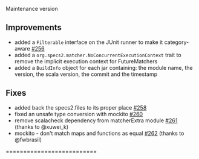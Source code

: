 Maintenance version

## Improvements

 * added a `Filterable` interface on the JUnit runner to make it category-aware [#256](http://github.com/etorreborre/specs2/issues/256)
 * added a `org.specs2.matcher.NoConcurrentExecutionContext` trait to remove the implicit execution context for FutureMatchers
 * added a `BuildInfo` object for each jar containing: the module name, the version, the scala version, the commit and the timestamp

## Fixes

 * added back the specs2.files to its proper place [#258](http://github.com/etorreborre/specs2/issues/258)
 * fixed an unsafe type conversion with mockito [#260](http://github.com/etorreborre/specs2/issues/260)
 * remove scalacheck dependency from matcherExtra module [#261](http://github.com/etorreborre/specs2/issues/261) (thanks to @xuwei_k)
 * mockito - don't match maps and functions as equal [#262](http://github.com/etorreborre/specs2/issues/262) (thanks to @fwbrasil)

 ==========================

